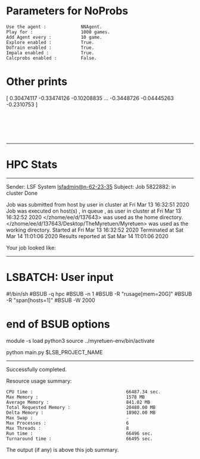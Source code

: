 # Parameters for NoProbs

    Use the agent :             NNAgent.
    Play for :                  1000 games.
    Add Agent every :           10 game.
    Explore enabled :           True.
    DoTrain enabled :           True.
    Impala enabled :            True.
    Calcprobs enabled :         False.

# Other prints

[ 0.30474117 -0.33474126 -0.10208835 ... -0.3448726  -0.04445263
 -0.2310753 ]

 <br /> 
 <br /> 
 <br /> 
 <br />

---------------------------------------------------------------------------------------------------------------------

# HPC Stats


------------------------------------------------------------
Sender: LSF System <lsfadmin@n-62-23-35>
Subject: Job 5822882: <NNAgent2NoProbs> in cluster <dcc> Done

Job <NNAgent2NoProbs> was submitted from host <n-62-30-7> by user <s183905> in cluster <dcc> at Fri Mar 13 16:32:51 2020
Job was executed on host(s) <n-62-23-35>, in queue <hpc>, as user <s183905> in cluster <dcc> at Fri Mar 13 16:32:52 2020
</zhome/ee/d/137643> was used as the home directory.
</zhome/ee/d/137643/Desktop/TheMyretuen/Myretuen> was used as the working directory.
Started at Fri Mar 13 16:32:52 2020
Terminated at Sat Mar 14 11:01:06 2020
Results reported at Sat Mar 14 11:01:06 2020

Your job looked like:

------------------------------------------------------------
# LSBATCH: User input
#!/bin/sh
#BSUB -q hpc
#BSUB -n 1
#BSUB -R "rusage[mem=20G]"
#BSUB -R "span[hosts=1]"
#BSUB -W 2000
# end of BSUB options

module -s load python3
source ../myretuen-env/bin/activate

python main.py $LSB_PROJECT_NAME


------------------------------------------------------------

Successfully completed.

Resource usage summary:

    CPU time :                                   66487.34 sec.
    Max Memory :                                 1578 MB
    Average Memory :                             841.82 MB
    Total Requested Memory :                     20480.00 MB
    Delta Memory :                               18902.00 MB
    Max Swap :                                   -
    Max Processes :                              6
    Max Threads :                                8
    Run time :                                   66496 sec.
    Turnaround time :                            66495 sec.

The output (if any) is above this job summary.

